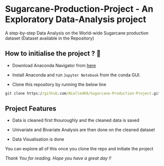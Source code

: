 # Sugarcane-Production-Project - An Exploratory Data-Analysis project

A step-by-step Data Analysis on the World-wide Sugarcane production dataset (Dataset available in the Repository)

## How to initialise the project ? 🌆

- Download Anaconda Navigator from [here](https://www.anaconda.com/download/success)

- Install Anaconda and run `Jupyter Notebook` from the conda GUI.

- Clone this repository by running the below line
  
```cmd
git clone https://github.com/Nialled69/Sugarcane-Production-Project.git
```

## Project Features

- Data is cleaned first thouroughly and the cleaned data is saved

- Univariate and Bivariate Analysis are then done on the cleaned dataset

- Data Visualisation is done

You can explore all of this once you clone the repo and initiate the project

*Thank You for reading. Hope you have a great day !!*
